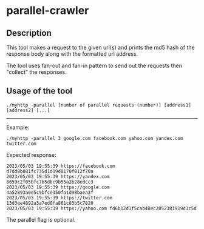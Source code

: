 # parallel-crawler

## Description
This tool makes a request to the given url(s) and prints the md5 hash of the
response body along with the formatted url address.

The tool uses fan-out and fan-in pattern to send out the requests then "collect" the responses.

## Usage of the tool
`./myhttp -parallel [number of parallel requests (number)] [address1] [address2] [...]`
***
Example:
```
./myhttp -parallel 3 google.com facebook.com yahoo.com yandex.com twitter.com
```
Expected response:
```
2023/05/03 19:55:39 https://facebook.com d7dd8b081fc735d1d19d8170f812f70a
2023/05/03 19:55:39 https://yandex.com 8659c2f05bfc7b5dbc9b55a2b28edcc3
2023/05/03 19:55:39 https://google.com 4a52893a0e5c9bfce350fa1d98baea3f
2023/05/03 19:55:39 https://twitter.com 13d3ee4892a3a7ed0fa861c83b5c7820
2023/05/03 19:55:39 https://yahoo.com fd6b12d1f5cab48ec2052381919d3c5d
```

The parallel flag is optional.
